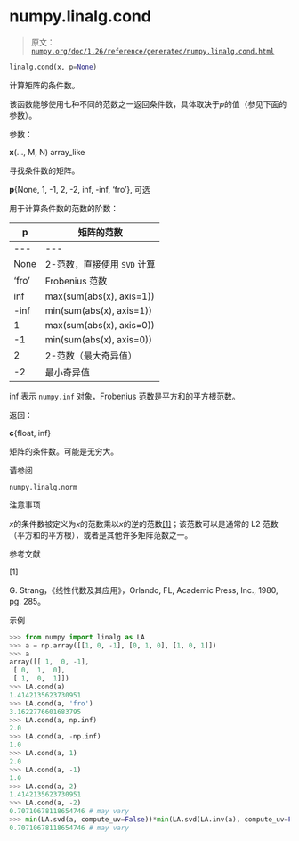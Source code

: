# numpy.linalg.cond

> 原文：[`numpy.org/doc/1.26/reference/generated/numpy.linalg.cond.html`](https://numpy.org/doc/1.26/reference/generated/numpy.linalg.cond.html)

```py
linalg.cond(x, p=None)
```

计算矩阵的条件数。

该函数能够使用七种不同的范数之一返回条件数，具体取决于*p*的值（参见下面的参数）。

参数：

**x**(…, M, N) array_like

寻找条件数的矩阵。

**p**{None, 1, -1, 2, -2, inf, -inf, ‘fro’}, 可选

用于计算条件数的范数的阶数：

| p | 矩阵的范数 |
| --- | --- |
| --- | --- |
| None | 2-范数，直接使用 `SVD` 计算 |
| ‘fro’ | Frobenius 范数 |
| inf | max(sum(abs(x), axis=1)) |
| -inf | min(sum(abs(x), axis=1)) |
| 1 | max(sum(abs(x), axis=0)) |
| -1 | min(sum(abs(x), axis=0)) |
| 2 | 2-范数（最大奇异值） |
| -2 | 最小奇异值 |

inf 表示 `numpy.inf` 对象，Frobenius 范数是平方和的平方根范数。

返回：

**c**{float, inf}

矩阵的条件数。可能是无穷大。

请参阅

`numpy.linalg.norm`

注意事项

*x*的条件数被定义为*x*的范数乘以*x*的逆的范数[[1]](#r611900c44d60-1)；该范数可以是通常的 L2 范数（平方和的平方根），或者是其他许多矩阵范数之一。

参考文献

[1]

G. Strang，《线性代数及其应用》，Orlando, FL, Academic Press, Inc., 1980, pg. 285。

示例

```py
>>> from numpy import linalg as LA
>>> a = np.array([[1, 0, -1], [0, 1, 0], [1, 0, 1]])
>>> a
array([[ 1,  0, -1],
 [ 0,  1,  0],
 [ 1,  0,  1]])
>>> LA.cond(a)
1.4142135623730951
>>> LA.cond(a, 'fro')
3.1622776601683795
>>> LA.cond(a, np.inf)
2.0
>>> LA.cond(a, -np.inf)
1.0
>>> LA.cond(a, 1)
2.0
>>> LA.cond(a, -1)
1.0
>>> LA.cond(a, 2)
1.4142135623730951
>>> LA.cond(a, -2)
0.70710678118654746 # may vary
>>> min(LA.svd(a, compute_uv=False))*min(LA.svd(LA.inv(a), compute_uv=False))
0.70710678118654746 # may vary 
```

